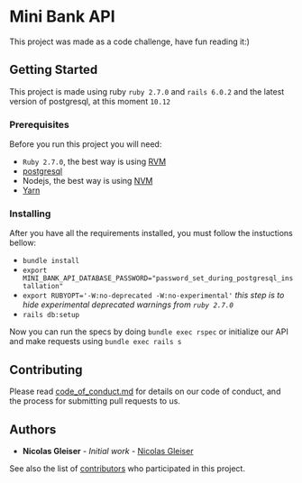 # Mini Bank API

This project was made as a code challenge, have fun reading it:) 

## Getting Started

This project is made using ruby `ruby 2.7.0` and `rails 6.0.2` and the latest version of postgresql, at this moment `10.12`

### Prerequisites

Before you run this project you will need:

- `Ruby 2.7.0`, the best way is using [RVM](https://rvm.io/rvm/install)
- [postgresql](https://www.digitalocean.com/community/tutorials/how-to-install-and-use-postgresql-on-ubuntu-18-04-pt)
- Nodejs, the best way is using [NVM](https://github.com/nvm-sh/nvm)
- [Yarn](https://classic.yarnpkg.com/pt-BR/docs/install/#debian-stable) 

### Installing

After you have all the requirements installed, you must follow the instuctions bellow:

- `bundle install`
- `export MINI_BANK_API_DATABASE_PASSWORD="password_set_during_postgresql_installation"`
- `export RUBYOPT='-W:no-deprecated -W:no-experimental'` *this step is to hide experimental deprecated warnings from `ruby 2.7.0`*
- `rails db:setup`

Now you can run the specs by doing `bundle exec rspec` or initialize our API and make requests using `bundle exec rails s`


## Contributing

Please read [code_of_conduct.md](/code_of_conduct.md) for details on our code of conduct, and the process for submitting pull requests to us.


## Authors

* **Nicolas Gleiser** - *Initial work* - [Nicolas Gleiser](https://github.com/gleisernicolas)

See also the list of [contributors](https://github.com/gleisernicolas/mini-bank-api/contributors) who participated in this project.
